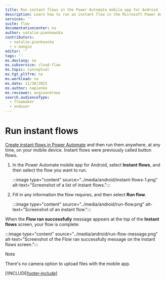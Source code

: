 ```yaml
---
title: Run instant flows in the Power Automate mobile app for Android
description: Learn how to run an instant flow in the Microsoft Power Automate mobile app for Android.
services: ''
suite: flow
documentationcenter: na
author: natalie-pienkowska
contributors:
  - natalie-pienkowska
  - v-aangie
editor: ''
tags: ''
ms.devlang: na
ms.subservice: cloud-flow
ms.topic: conceptual
ms.tgt_pltfrm: na
ms.workload: na
ms.date: 11/30/2022
ms.author: napienko
ms.reviewer: angieandrews
search.audienceType: 
  - flowmaker
  - enduser
---
```


# Run instant flows

[Create instant flows in Power Automate](../introduction-to-button-flows.md#introducing-instant-flows) and then run them anywhere, at any time, on your mobile device. Instant flows were previously called button flows.

1. In the Power Automate mobile app for Android, select **Instant flows**, and then select the flow you want to run.

    :::image type="content" source="../media/android/instant-flows-1.png" alt-text="Screenshot of a list of instant flows.":::

1. Fill in any information the flow requires, and then select **Run flow**.

    :::image type="content" source="../media/android/run-flow.png" alt-text="Screenshot of an instant flow.":::

When the **Flow ran successfully** message appears at the top of the **Instant flows** screen, your flow is complete:

:::image type="content" source="../media/android/run-flow-message.png" alt-text="Screenshot of the Flow ran successfully message on the Instant flows screen.":::

> [!NOTE]
>
> There's no camera option to upload files with the mobile app.

[!INCLUDE[footer-include](../includes/footer-banner.md)]
